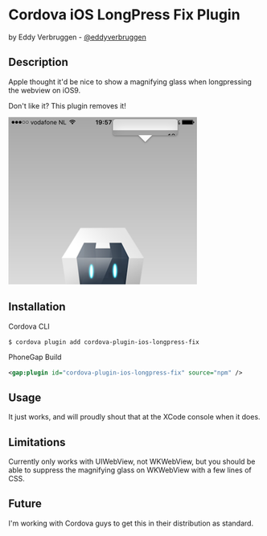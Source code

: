 # Cordova iOS LongPress Fix Plugin
by Eddy Verbruggen - [@eddyverbruggen](http://twitter.com/eddyverbruggen)


## Description

Apple thought it'd be nice to show a magnifying glass when longpressing the webview on iOS9.

Don't like it? This plugin removes it!

<img src="screenshots/magnifying-glass.png" width="375px" height="333px"/>


## Installation

Cordova CLI
```
$ cordova plugin add cordova-plugin-ios-longpress-fix
```

PhoneGap Build
```xml
<gap:plugin id="cordova-plugin-ios-longpress-fix" source="npm" />
```


## Usage
It just works, and will proudly shout that at the XCode console when it does.


## Limitations
Currently only works with UIWebView, not WKWebView, but you should be able to
suppress the magnifying glass on WKWebView with a few lines of CSS.


## Future
I'm working with Cordova guys to get this in their distribution as standard.
